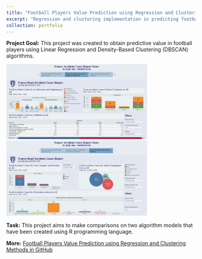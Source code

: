 ```yaml
---
title: "Football Players Value Prediction using Regression and Clustering Methods"
excerpt: "Regression and clustering implementation in predicting football players value using R Progrmaming Language<br><br><img src='/images/pf5.jpg' style='width:500px; height: 250px'>"
collection: portfolio
---
```


**Project Goal:** This project was created to obtain predictive value in football players using Linear Regression and Density-Based Clustering (DBSCAN) algorithms.

<img src='/images/pf5.1.jpg' style= 'width:375px; height:200px'> <img src='/images/pf5.2.jpg' style= 'width:375px; height:200px'>

**Task:** This project aims to make comparisons on two algorithm models that have been created using R programming language.

**More:** [Football Players Value Prediction using Regression and Clustering Methods in GitHub](https://github.com/antonettekelly/Football-Players-Value-Prediction-Regression-and-Clustering-R)
